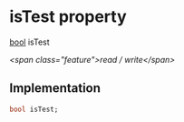 


# isTest property







[bool](https:api.flutter.dev/flutter/dart-core/bool-class.html) isTest
  
_\<span class="feature"\>read / write\</span\>_






## Implementation

```dart
bool isTest;
```







